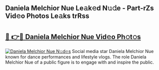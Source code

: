 ## Daniela Melchior Nue Le𝚊k𝚎d N𝚞𝚍e - Part-rZs Vid𝚎o Photos Le𝚊ks trRss

# <h2><a href="http://fb5q9y3.evod.top/?m=Daniela+Melchior+Nue">🔗 👉🔴 Daniela Melchior Nue Vid𝚎o Ph𝚘t𝚘s</a></h2>

[![Daniela Melchior Nue N𝚞d𝚎s](https://i.imgur.com/8V9OHl7.gif)](http://fb5q9y3.evod.top/?m=Daniela+Melchior+Nue)
Social media star Daniela Melchior Nue known for dance performances and lifestyle vlogs. The role Daniela Melchior Nue of a public figure is to engage with and inspire the public. 
